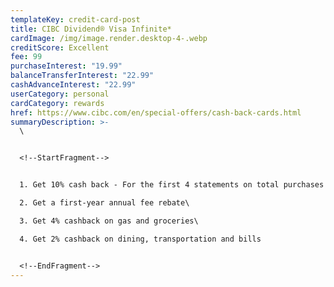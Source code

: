 ```yaml
---
templateKey: credit-card-post
title: CIBC Dividend® Visa Infinite*
cardImage: /img/image.render.desktop-4-.webp
creditScore: Excellent
fee: 99
purchaseInterest: "19.99"
balanceTransferInterest: "22.99"
cashAdvanceInterest: "22.99"
userCategory: personal
cardCategory: rewards
href: https://www.cibc.com/en/special-offers/cash-back-cards.html
summaryDescription: >-
  \


  <!--StartFragment-->


  1. Get 10% cash back - For the first 4 statements on total purchases of up to $2,000.\

  2. Get a first-year annual fee rebate\

  3. Get 4% cashback on gas and groceries\

  4. Get 2% cashback on dining, transportation and bills


  <!--EndFragment-->
---
```

